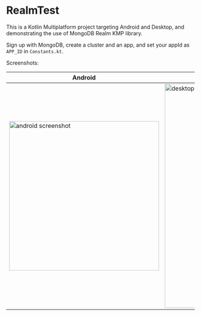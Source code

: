 RealmTest
=========

This is a Kotlin Multiplatform project targeting Android and Desktop, and
demonstrating the use of MongoDB Realm KMP library.

Sign up with MongoDB, create a cluster and an app, and set your appId
as `APP_ID` in `Constants.kt`.

Screenshots:

| Android | Desktop |
| ------- | ------- |
| <img src="https://github.com/user-attachments/assets/32fc0ddc-922b-472b-820d-7d9e29619461" alt="android screenshot" width="400"/> | <img src="https://github.com/user-attachments/assets/5d0b1484-3c9a-4436-bff1-66b03a1fc479" alt="desktop screenshot" width="600"/> |

